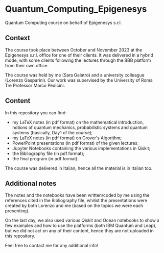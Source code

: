 # Quantum_Computing_Epigenesys
Quantum Computing course on behalf of Epigenesys s.r.l. 

## Context
The course took place between October and November 2023 at the Epigenesys s.r.l. office for one of their clients. It was delivered in a hybrid mode, with some clients following the lectures through the BBB platform from their own office.

The course was held by me (Sara Galatro) and a university colleague (Lorenzo Gasparini). Our work was supervised by the University of Roma Tre Professor Marco Pedicini.

## Content
In this repository you can find:
* my LaTeX notes (in pdf format) on the mathematical introduction, notions of quantum mechanics, probabilistic systems and quantum systems (basically, Day1 of the course);
* my LaTeX notes (in pdf format) on Grover's Algorithm;
* PowerPoint presentations (in pdf format) of the given lectures;
* Jupyter Notebooks containing the various implementations in Qiskit;
* the Bibliography file (in pdf format);
* the final program (in pdf format).

The course was delivered in Italian, hence all the material is in Italian too.

## Additional notes
The notes and the notebooks have been written/coded by me using the references cited in the Bibliography file, whilist the presentations were created by both Lorenzo and me (based on the topics we were each presenting).

On the last day, we also used various Qiskit and Ocean notebooks to show a few examples and how to use the platforms (both IBM Quantum and Leap), but we did not act on any of their content, hence they are not uploaded in this repository.

Feel free to contact me for any additional info!
